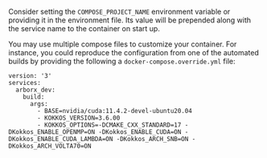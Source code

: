 Consider setting the `COMPOSE_PROJECT_NAME` environment variable or providing it
in the environment file.  Its value will be prepended along with the service
name to the container on start up.


You may use multiple compose files to customize your container.  For instance, you
could reproduce the configuration from one of the automated builds by providing
the following a `docker-compose.override.yml` file:
```
version: '3'
services:
  arborx_dev:
    build:
      args:
        - BASE=nvidia/cuda:11.4.2-devel-ubuntu20.04
        - KOKKOS_VERSION=3.6.00
        - KOKKOS_OPTIONS=-DCMAKE_CXX_STANDARD=17 -DKokkos_ENABLE_OPENMP=ON -DKokkos_ENABLE_CUDA=ON -DKokkos_ENABLE_CUDA_LAMBDA=ON -DKokkos_ARCH_SNB=ON -DKokkos_ARCH_VOLTA70=ON
```
